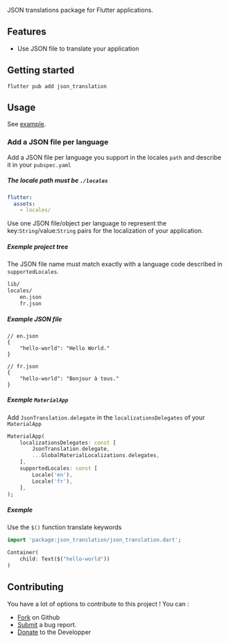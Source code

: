 JSON translations package for Flutter applications.

## Features

- Use JSON file to translate your application


## Getting started

```
flutter pub add json_translation
```

## Usage

See [example](example).

### Add a JSON file per language

Add a JSON file per language you support in the locales `path` and describe it in your `pubspec.yaml`

##### The locale path must be `./locales`

```yaml
flutter:
  assets:
    - locales/
```
Use one JSON file/object per language to represent the key:`String`/value:`String` pairs for the localization of your application.

##### Exemple project tree

The JSON file name must match exactly with a language code described in `supportedLocales`.

```bash
lib/
locales/
    en.json
    fr.json
```

##### Example JSON file

```jsonc
// en.json
{
	"hello-world": "Hello World."
}

// fr.json
{
	"hello-world": "Bonjour à tous."
}
```

##### Exemple `MaterialApp`

Add `JsonTranslation.delegate` in the `localizationsDelegates` of your `MaterialApp`

```dart
MaterialApp(
    localizationsDelegates: const [
        JsonTranslation.delegate,
        ...GlobalMaterialLocalizations.delegates,
    ],
    supportedLocales: const [
        Locale('en'),
        Locale('fr'),
    ],
);
```

##### Exemple

Use the `$()` function translate keywords

```dart
import 'package:json_translation/json_translation.dart';

Container(
    child: Text($("hello-world"))
)
```

## Contributing

You have a lot of options to contribute to this project ! You can :

- [Fork](https://github.com/midsonlajeanty/json_translation) on Github
- [Submit](https://github.com/midsonlajeanty/json_translation/issues) a bug report.
- [Donate](https://www.buymeacoffee.com/louismidson) to the Developper